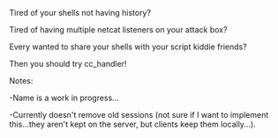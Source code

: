 Tired of your shells not having history?

Tired of having multiple netcat listeners on your attack box?

Every wanted to share your shells with your script kiddie friends?

Then you should try cc_handler!

Notes:

-Name is a work in progress...

-Currently doesn't remove old sessions (not sure if I want to implement this...they aren't kept on the server, but clients keep them locally...).